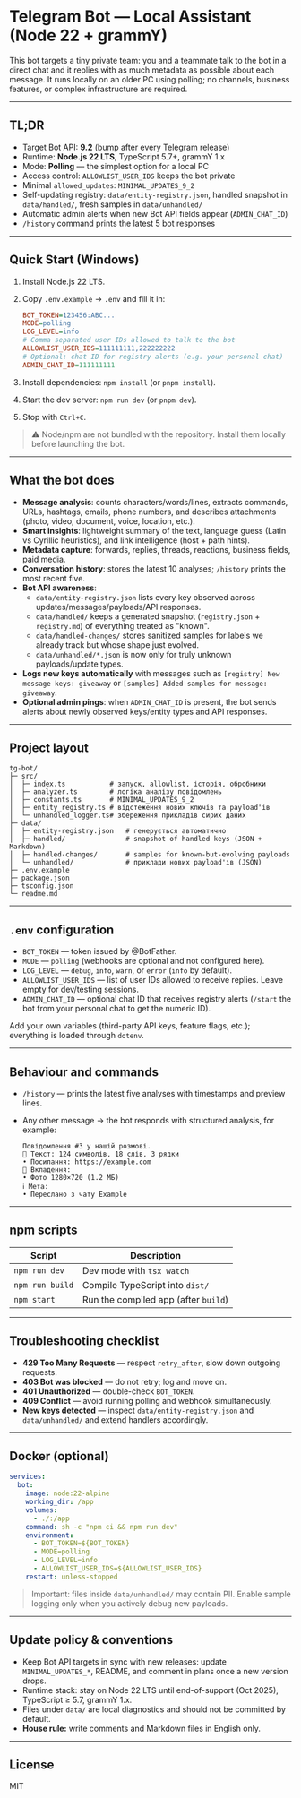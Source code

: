 # Telegram Bot — Local Assistant (Node 22 + grammY)

This bot targets a tiny private team: you and a teammate talk to the bot in a direct chat and it replies with as much metadata as possible about each message. It runs locally on an older PC using polling; no channels, business features, or complex infrastructure are required.

---

## TL;DR

- Target Bot API: **9.2** (bump after every Telegram release)
- Runtime: **Node.js 22 LTS**, TypeScript 5.7+, grammY 1.x
- Mode: **Polling** — the simplest option for a local PC
- Access control: `ALLOWLIST_USER_IDS` keeps the bot private
- Minimal `allowed_updates`: `MINIMAL_UPDATES_9_2`
- Self-updating registry: `data/entity-registry.json`, handled snapshot in `data/handled/`, fresh samples in `data/unhandled/`
- Automatic admin alerts when new Bot API fields appear (`ADMIN_CHAT_ID`)
- `/history` command prints the latest 5 bot responses

---

## Quick Start (Windows)

1. Install Node.js 22 LTS.
2. Copy `.env.example` → `.env` and fill it in:

   ```ini
   BOT_TOKEN=123456:ABC...
   MODE=polling
   LOG_LEVEL=info
   # Comma separated user IDs allowed to talk to the bot
   ALLOWLIST_USER_IDS=111111111,222222222
   # Optional: chat ID for registry alerts (e.g. your personal chat)
   ADMIN_CHAT_ID=111111111
   ```

3. Install dependencies: `npm install` (or `pnpm install`).
4. Start the dev server: `npm run dev` (or `pnpm dev`).
5. Stop with `Ctrl+C`.

> ⚠️ Node/npm are not bundled with the repository. Install them locally before launching the bot.

---

## What the bot does

- **Message analysis**: counts characters/words/lines, extracts commands, URLs, hashtags, emails, phone numbers, and describes attachments (photo, video, document, voice, location, etc.).
- **Smart insights**: lightweight summary of the text, language guess (Latin vs Cyrillic heuristics), and link intelligence (host + path hints).
- **Metadata capture**: forwards, replies, threads, reactions, business fields, paid media.
- **Conversation history**: stores the latest 10 analyses; `/history` prints the most recent five.
- **Bot API awareness**:
  - `data/entity-registry.json` lists every key observed across updates/messages/payloads/API responses.
  - `data/handled/` keeps a generated snapshot (`registry.json` + `registry.md`) of everything treated as "known".
  - `data/handled-changes/` stores sanitized samples for labels we already track but whose shape just evolved.
  - `data/unhandled/*.json` is now only for truly unknown payloads/update types.
- **Logs new keys automatically** with messages such as `[registry] New message keys: giveaway` or `[samples] Added samples for message: giveaway`.
- **Optional admin pings**: when `ADMIN_CHAT_ID` is present, the bot sends alerts about newly observed keys/entity types and API responses.

---

## Project layout

```
tg-bot/
├─ src/
│  ├─ index.ts           # запуск, allowlist, історія, обробники
│  ├─ analyzer.ts        # логіка аналізу повідомлень
│  ├─ constants.ts       # MINIMAL_UPDATES_9_2
│  ├─ entity_registry.ts # відстеження нових ключів та payload'ів
│  └─ unhandled_logger.ts# збереження прикладів сирих даних
├─ data/
│  ├─ entity-registry.json   # генерується автоматично
│  ├─ handled/               # snapshot of handled keys (JSON + Markdown)
│  ├─ handled-changes/       # samples for known-but-evolving payloads
│  └─ unhandled/             # приклади нових payload'ів (JSON)
├─ .env.example
├─ package.json
├─ tsconfig.json
└─ readme.md
```

---

## `.env` configuration

- `BOT_TOKEN` — token issued by @BotFather.
- `MODE` — `polling` (webhooks are optional and not configured here).
- `LOG_LEVEL` — `debug`, `info`, `warn`, or `error` (`info` by default).
- `ALLOWLIST_USER_IDS` — list of user IDs allowed to receive replies. Leave empty for dev/testing sessions.
- `ADMIN_CHAT_ID` — optional chat ID that receives registry alerts (`/start` the bot from your personal chat to get the numeric ID).

Add your own variables (third-party API keys, feature flags, etc.); everything is loaded through `dotenv`.

---

## Behaviour and commands

- `/history` — prints the latest five analyses with timestamps and preview lines.
- Any other message → the bot responds with structured analysis, for example:

  ```
  Повідомлення #3 у нашій розмові.
  📝 Текст: 124 символів, 18 слів, 3 рядки
  • Посилання: https://example.com
  📎 Вкладення:
  • Фото 1280×720 (1.2 МБ)
  ℹ️ Мета:
  • Переслано з чату Example
  ```

---

## npm scripts

| Script         | Description                              |
|----------------|------------------------------------------|
| `npm run dev`  | Dev mode with `tsx watch`
| `npm run build`| Compile TypeScript into `dist/`
| `npm start`    | Run the compiled app (after `build`)

---

## Troubleshooting checklist

- **429 Too Many Requests** — respect `retry_after`, slow down outgoing requests.
- **403 Bot was blocked** — do not retry; log and move on.
- **401 Unauthorized** — double-check `BOT_TOKEN`.
- **409 Conflict** — avoid running polling and webhook simultaneously.
- **New keys detected** — inspect `data/entity-registry.json` and `data/unhandled/` and extend handlers accordingly.

---

## Docker (optional)

```yaml
services:
  bot:
    image: node:22-alpine
    working_dir: /app
    volumes:
      - ./:/app
    command: sh -c "npm ci && npm run dev"
    environment:
      - BOT_TOKEN=${BOT_TOKEN}
      - MODE=polling
      - LOG_LEVEL=info
      - ALLOWLIST_USER_IDS=${ALLOWLIST_USER_IDS}
    restart: unless-stopped
```

> Important: files inside `data/unhandled/` may contain PII. Enable sample logging only when you actively debug new payloads.

---

## Update policy & conventions

- Keep Bot API targets in sync with new releases: update `MINIMAL_UPDATES_*`, README, and comment in plans once a new version drops.
- Runtime stack: stay on Node 22 LTS until end-of-support (Oct 2025), TypeScript ≥ 5.7, grammY 1.x.
- Files under `data/` are local diagnostics and should not be committed by default.
- **House rule:** write comments and Markdown files in English only.

---

## License

MIT

